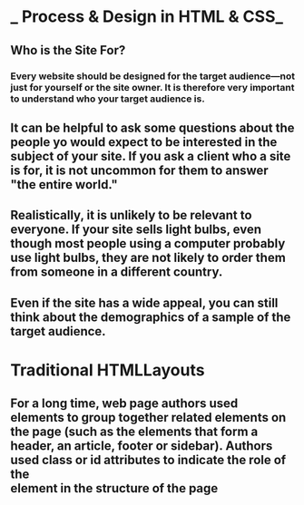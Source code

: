 # _ Process & Design in HTML & CSS_

## Who is the Site For?

### Every website should be designed for the target audience—not just for yourself or the site owner. It is therefore very important to understand who your target audience is.

## It can be helpful to ask some questions about the people yo would expect to be interested in the subject of your site. If you ask a client who a site is for, it is not uncommon for them to answer "the entire world."

## Realistically, it is unlikely to be relevant to everyone. If your site sells light bulbs, even though most people using a computer probably use light bulbs, they are not likely to order them from someone in a different country.

## Even if the site has a wide appeal, you can still think about the demographics of a sample of the target audience.

# Traditional HTMLLayouts

## For a long time, web page authors used <div> elements to group together related elements on the page (such as the elements that form a header, an article, footer or sidebar). Authors used class or id attributes to indicate the role of the <div> element in the structure of the page

